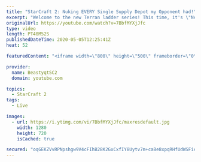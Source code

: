 ```yaml
---
title: "StarCraft 2: Nuking EVERY Single Supply Depot my Opponent had!"
excerpt: "Welcome to the new Terran ladder series! This time, it's \"Never Attack to Grandmaster!\" In this challenge, I play as Terran on the EU ladder, and in every game I'm not allowed to attack with any units except for using Ghosts. I'm allowed to make any army units for defending, as long as I don't attack"
originalUrl: https://youtube.com/watch?v=7BbfMYXjJfc
type: video
length: PT40M52S
publishedDateTime: 2020-05-05T12:25:41Z
heat: 52

featuredContent: "<iframe width=\"800\" height=\"500\" frameborder=\"0\" src=\"https://www.youtube.com/embed/7BbfMYXjJfc\" allow=\"accelerometer; autoplay; encrypted-media; gyroscope; picture-in-picture\" allowfullscreen></iframe>"

provider:
  name: BeastyqtSC2
  domain: youtube.com

topics:
  - StarCraft 2
tags:
  - Live

images:
  - url: https://i.ytimg.com/vi/7BbfMYXjJfc/maxresdefault.jpg
    width: 1280
    height: 720
    isCached: true

secured: "oqGEKZVvRPNpshgw9V4cFIhB28K2GxCxfIY8Uytv7m+caBe8xpqRHfUdWSFie0siVFa4whcc0NsN9FQcWdKjK1tIDcFykrw2kbkdFO4K/pe0wGYn8vCH2ncF6wKmCqzW8QiXxeTmWCtKc/GBNX6cCeOhgjnl+CsYrEqzywUu5wQ+wbOMktiy6x5RNBav8ctGUZ1VXvTdvTqTytTGqIGl0AKiWztplsZ/2NqnWy3Q1nUXdydHaQ7t+hOesHLtR5BuSOoJ4cGd4yWBPPvbpwdaOhHbZP7FM8+gu2oMGiOHtw1HEFUtLGTa2ilUzCNkyKjtNHOo+xX2hkizXm85cx4MFQnDtZKt9RxDjSX7k9AlKZdjaSBzhR4A02Uk8gBhGP8bYUlkX4aPgv/4rv+NB31nSRRWiseyMqtrX9LNYm3nyZw=;OhWwGdZfxpXyAADrqcZW+A=="
---
```


